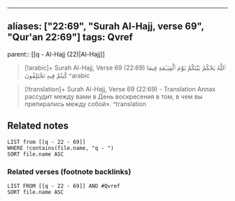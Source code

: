 
---
aliases: ["22:69", "Surah Al-Hajj, verse 69", "Qur'an 22:69"]
tags: Qvref
---

parent:: [[q - Al-Hajj (22)|Al-Hajj]]

> [!arabic]+ Surah Al-Hajj, Verse 69 (22:69)
> <span class="quran-arabic">ٱللَّهُ يَحْكُمُ بَيْنَكُمْ يَوْمَ ٱلْقِيَـٰمَةِ فِيمَا كُنتُمْ فِيهِ تَخْتَلِفُونَ</span>
^arabic

> [!translation]+ Surah Al-Hajj, Verse 69 (22:69) - Translation
> Аллах рассудит между вами в День воскресения в том, в чем вы препирались между собой».
^translation



## Related notes
```dataview
LIST from [[q - 22 - 69]]
WHERE !contains(file.name, "q - ")
SORT file.name ASC
```

### Related verses (footnote backlinks)
```dataview
LIST FROM [[q - 22 - 69]] AND #Qvref
SORT file.name ASC
```

